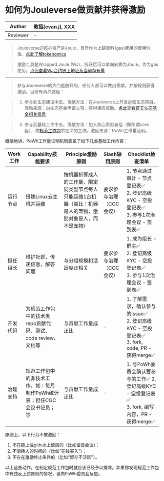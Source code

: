 # 如何为Jouleverse做贡献并获得激励

Author | 教链([evan.j](https://jscan.jnsdao.com/#/jns/evan.j)), XXX
-|-
Reviewer | -

> Jouleverse的核心资产是Joule，具有作为上链燃料(gas)费用的使用价值。[点此了解tokenomics](https://github.com/Jouleverse/genesis-treasury)

> 激励工具是Wrapped Joule (WJ)，拆开后可以单向转换为Joule，作为gas使用。[点此查看WJ合约链上地址及当前存有量](https://jscan.jnsdao.com/#/address/0x7fba9BB966189Db8C4fE33B7bf67Bfa24203c6AD)

---

> 参与Jouleverse的大门是敞开的，任何人都可以做出贡献，并按规则获得激励。目前有两种途径：

> 1. 参与到生态建设中去。贡献方法：在Jouleverse上开发运营生态项目。激励来源：向生态基金申请立项，获得相应资助。[点此查看首支生态基金相关信息](https://github.com/Jouleverse/ecofund1)

> 2. 参与到基础工作中去。贡献方法：加入核心贡献者组（即所谓core组），做[规范工作包](https://github.com/Jouleverse/workspace/blob/main/work-package-specs.mediawiki)中定义的工作。激励来源：PoWh工作量证明。


概括地讲，PoWh工作量证明机制涵盖了如下几类基础工作内容：

Work工作 | Capability技能要求 | Principle激励原则 | Slash惩罚原则 | Checklist检查清单
-|-|-|-|-
运行节点 | 搭建Linux云主机并运维 | 按机器折算成人的工作量，限定同类型节点每人只能运维1台机器（类比：机器是人的宠物，激励对象是人，而不是宠物） | 要求参与治理（CGC会议） | 1. 节点通过审计 - 节点登记表✅ <br> 2. 登记高级KYC - 空投登记表✅ <br> 3. 参与1次治理会议 - 签到表✅
担任组长 | 维护社群，传递信息，解答问题 | 与分组规模和活跃度正相关 | 要求参与治理（CGC会议） | 1. 成为组长 - 群主✅ <br> 2. 登记高级KYC - 空投登记表✅ <br> 3. 参与1次治理会议 - 签到表✅
开发代码 | 为规范工作包中的技术类repo贡献代码、测试、code review、文档等 | 与贡献工作量成正比 | - | 1. 了解需求，确认参与的issue✅ <br> 2. 登记高级KYC - 空投登记表✅ <br> 3. fork, code, PR - 获得merge✅
治理支持 | 规范工作包中的非技术工作，如：每月制作PoWh统计表；担任CGC会议书记员；等 | 与贡献工作量成正比 | - | 1. 与PoWh委员会确认要参与的工作✅ 2. 登记高级KYC - 空投登记表✅ <br> 3. fork, 编写内容，PR - 获得merge✅

原则上，以下行为不被激励：

1. 不在链上或github上留痕的（比如语音会议）；
2. 不消耗人的时间的（比如“花钱买入”）；
3. 不存在激励终止条件的（比如“留存不活跃”）。

以上这些动作，在制定规范工作包时就应该已经予以排除。如果你发现规范工作包中有违反上述原则的情况，请向PoWh委员会反应。
